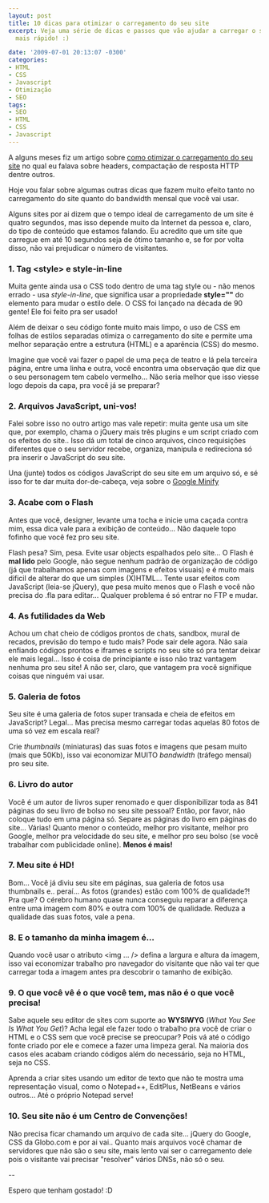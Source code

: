 ```yaml
---
layout: post
title: 10 dicas para otimizar o carregamento do seu site
excerpt: Veja uma série de dicas e passos que vão ajudar a carregar o seu site muito
  mais rápido! :)

date: '2009-07-01 20:13:07 -0300'
categories:
- HTML
- CSS
- Javascript
- Otimização
- SEO
tags:
- SEO
- HTML
- CSS
- Javascript
---
```

<p>A alguns meses fiz um artigo sobre <a href="http://blog.thiagobelem.net/css/otimizando-o-seu-site-carregamento/" target="_blank">como otimizar o carregamento do seu site</a> no qual eu falava sobre headers, compactação de resposta HTTP dentre outros.</p>
<p>Hoje vou falar sobre algumas outras dicas que fazem muito efeito tanto no carregamento do site quanto do bandwidth mensal que você vai usar.</p>
<p>Alguns sites por ai dizem que o tempo ideal de carregamento de um site é quatro segundos, mas isso depende muito da Internet da pessoa e, claro, do tipo de conteúdo que estamos falando. Eu acredito que um site que carregue em até 10 segundos seja de ótimo tamanho e, se for por volta disso, não vai prejudicar o número de visitantes.</p>
<h3>1. Tag &lt;style&gt; e style-in-line</h3>
<p>Muita gente ainda usa o CSS todo dentro de uma tag style ou - não menos errado - usa <em>style-in-line</em>, que significa usar a propriedade <strong>style=""</strong> do elemento para mudar o estilo dele. O CSS foi lançado na década de 90 gente! Ele foi feito pra ser usado!</p>
<p>Além de deixar o seu código fonte muito mais limpo, o uso de CSS em folhas de estilos separadas otimiza o carregamento do site e permite uma melhor separação entre a estrutura (HTML) e a aparência (CSS) do mesmo.</p>
<p>Imagine que você vai fazer o papel de uma peça de teatro e lá pela terceira página, entre uma linha e outra, você encontra uma observação que diz que o seu personagem tem cabelo vermelho... Não seria melhor que isso viesse logo depois da capa, pra você já se preparar?</p>
<h3>2. Arquivos JavaScript, uni-vos!</h3>
<p>Falei sobre isso no outro artigo mas vale repetir: muita gente usa um site que, por exemplo, chama o jQuery mais três plugins e um script criado com os efeitos do site.. Isso dá um total de cinco arquivos, cinco requisições diferentes que o seu servidor recebe, organiza, manipula e redireciona só pra inserir o JavaScript do seu site.</p>
<p>Una (junte) todos os códigos JavaScript do seu site em um arquivo só, e sé isso for te dar muita dor-de-cabeça, veja sobre o <a href="http://code.google.com/p/minify/" title="Google Minify" target="_blank">Google Minify</a></p>
<h3>3. Acabe com o Flash</h3>
<p>Antes que você, designer, levante uma tocha e inicie uma caçada contra mim, essa dica vale para a exibição de conteúdo... Não daquele topo fofinho que você fez pro seu site.</p>
<p>Flash pesa? Sim, pesa. Evite usar objects espalhados pelo site... O Flash é <strong>mal lido</strong> pelo Google, não segue nenhum padrão de organização de código (já que trabalhamos apenas com imagens e efeitos visuais) e é muito mais dificil de alterar do que um simples (X)HTML... Tente usar efeitos com JavaScript (leia-se jQuery), que pesa muito menos que o Flash e você não precisa do .fla para editar... Qualquer problema é só entrar no FTP e mudar.</p>
<h3>4. As futilidades da Web</h3>
<p>Achou um chat cheio de códigos prontos de chats, sandbox, mural de recados, previsão do tempo e tudo mais? Pode sair dele agora. Não saia enfiando códigos prontos e iframes e scripts no seu site só pra tentar deixar ele mais legal... Isso é coisa de principiante e isso não traz vantagem nenhuma pro seu site! A não ser, claro, que vantagem pra você signifique coisas que ninguém vai usar.</p>
<h3>5. Galeria de fotos</h3>
<p>Seu site é uma galeria de fotos super transada e cheia de efeitos em JavaScript? Legal... Mas precisa mesmo carregar todas aquelas 80 fotos de uma só vez em escala real?</p>
<p>Crie <em>thumbnails</em> (miniaturas) das suas fotos e imagens que pesam muito (mais que 50Kb), isso vai economizar MUITO <em>bandwidth</em> (tráfego mensal) pro seu site.</p>
<h3>6. Livro do autor</h3>
<p>Você é um autor de livros super renomado e quer disponibilizar toda as 841 páginas do seu livro de bolso no seu site pessoal? Então, por favor, não coloque tudo em uma página só. Separe as páginas do livro em páginas do site... Várias! Quanto menor o conteúdo, melhor pro visitante, melhor pro Google, melhor pra velocidade do seu site, e melhor pro seu bolso (se você trabalhar com publicidade online). <strong>Menos é mais!</strong></p>
<h3>7. Meu site é HD!</h3>
<p>Bom... Você já diviu seu site em páginas, sua galeria de fotos usa thumbnails e.. peraí... As fotos (grandes) estão com 100% de qualidade?! Pra que? O cérebro humano quase nunca conseguiu reparar a diferença entre uma imagem com 80% e outra com 100% de qualidade. Reduza a qualidade das suas fotos, vale a pena.</p>
<h3>8. E o tamanho da minha imagem é...</h3>
<p>Quando você usar o atributo &lt;img ... /&gt; defina a largura e altura da imagem, isso vai economizar trabalho pro navegador do visitante que não vai ter que carregar toda a imagem antes pra descobrir o tamanho de exibição.</p>
<h3>9. O que você vê é o que você tem, mas não é o que você precisa!</h3>
<p>Sabe aquele seu editor de sites com suporte ao <strong>WYSIWYG</strong> (<em>What You See Is What You Get</em>)? Acha legal ele fazer todo o trabalho pra você de criar o HTML e o CSS sem que você precise se preocupar? Pois vá até o código fonte criado por ele e comece a fazer uma limpeza geral. Na maioria dos casos eles acabam criando códigos além do necessário, seja no HTML, seja no CSS.</p>
<p>Aprenda a criar sites usando um editor de texto que não te mostra uma representação visual, como o Notepad++, EditPlus, NetBeans e vários outros... Até o próprio Notepad serve!</p>
<h3>10. Seu site não é um Centro de Convenções!</h3>
<p>Não precisa ficar chamando um arquivo de cada site... jQuery do Google, CSS da Globo.com e por ai vai.. Quanto mais arquivos você chamar de servidores que não são o seu site, mais lento vai ser o carregamento dele pois o visitante vai precisar "resolver" vários DNSs, não só o seu.</p>
<p>--</p>
<p>Espero que tenham gostado! :D</p>
